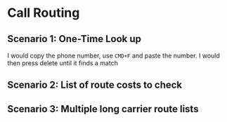 # Call Routing

## Scenario 1: One-Time Look up
I would copy the phone number, use `CMD+F` and paste the number. I would then press delete until it finds a match

## Scenario 2: List of route costs to check

## Scenario 3: Multiple long carrier route lists
